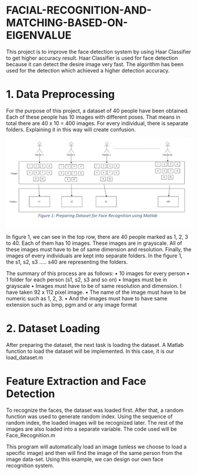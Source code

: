 # FACIAL-RECOGNITION-AND-MATCHING-BASED-ON-EIGENVALUE
This project is to improve the face detection system by using Haar Classifier to get higher accuracy result. Haar Classifier is used for face detection because it can detect the desire image very fast. The algorithm has been used for the detection which achieved a higher detection accuracy.

# 1. Data Preprocessing
For the purpose of this project, a dataset of 40 people have been obtained. Each of these people has 10 images with different poses. That means in total there are 40 x 10 = 400 images. For every individual, there is separate folders. Explaining it in this way will create confusion. 

<p align="center">
  <img src="./docs/images/image1.PNG" title="hover text">
</p>

In figure 1, we can see in the top row, there are 40 people marked as 1, 2, 3 to 40. Each of them has 10 images. These images are in grayscale. All of these images must have to be of same dimension and resolution. Finally, the images of every individuals are kept into separate folders. In the figure 1, the s1, s2, s3 ….. s40 are representing the folders.

The summary of this process are as follows: 
• 10 images for every person 
• 1 folder for each person (s1, s2, s3 and so on) 
• Images must be in grayscale 
• Images must have to be of same resolution and dimension. I have taken 92 x 112 pixel image.
• The name of the image must have to be numeric such as 1, 2, 3. 
• And the images must have to have same extension such as bmp, pgm and or any image format

# 2. Dataset Loading
After preparing the dataset, the next task is loading the dataset. A Matlab function to load the dataset will be implemented. In this case, it is our load_dataset.m

# Feature Extraction and Face Detection
To recognize the faces, the dataset was loaded first. After that, a random function was used to generate random index. Using the sequence of random index, the loaded images will be recognized later. The rest of the images are also loaded into a separate variable. The code used will be Face_Recognition.m

This program will automatically load an image (unless we choose to load a specific image) and then will find the image of the same person from the image data-set. Using this example, we can design our own face recognition system.

